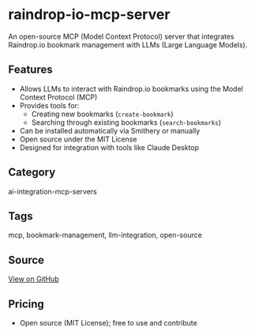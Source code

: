 # raindrop-io-mcp-server

An open-source MCP (Model Context Protocol) server that integrates Raindrop.io bookmark management with LLMs (Large Language Models).

## Features
- Allows LLMs to interact with Raindrop.io bookmarks using the Model Context Protocol (MCP)
- Provides tools for:
  - Creating new bookmarks (`create-bookmark`)
  - Searching through existing bookmarks (`search-bookmarks`)
- Can be installed automatically via Smithery or manually
- Open source under the MIT License
- Designed for integration with tools like Claude Desktop

## Category
ai-integration-mcp-servers

## Tags
mcp, bookmark-management, llm-integration, open-source

## Source
[View on GitHub](https://github.com/hiromitsusasaki/raindrop-io-mcp-server)

## Pricing
- Open source (MIT License); free to use and contribute
